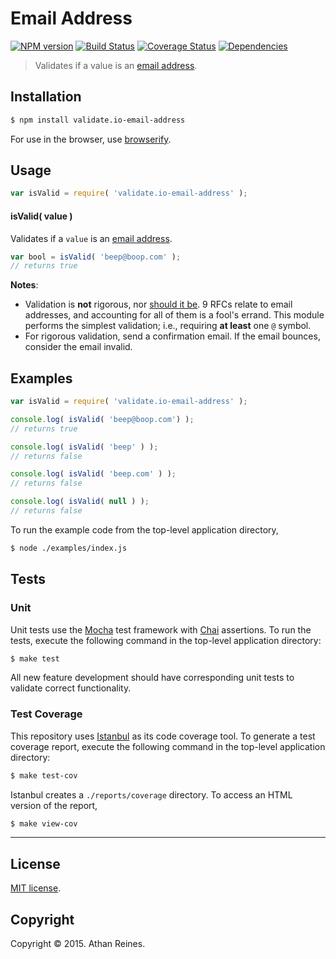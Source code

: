Email Address
===
[![NPM version][npm-image]][npm-url] [![Build Status][travis-image]][travis-url] [![Coverage Status][codecov-image]][codecov-url] [![Dependencies][dependencies-image]][dependencies-url]

> Validates if a value is an [email address](http://davidcel.is/posts/stop-validating-email-addresses-with-regex/).


## Installation

``` bash
$ npm install validate.io-email-address
```

For use in the browser, use [browserify](https://github.com/substack/node-browserify).


## Usage

``` javascript
var isValid = require( 'validate.io-email-address' );
```

#### isValid( value )

Validates if a `value` is an [email address](http://davidcel.is/posts/stop-validating-email-addresses-with-regex/).

``` javascript
var bool = isValid( 'beep@boop.com' );
// returns true
```

__Notes__:
*	Validation is __not__ rigorous, nor [should it be](http://davidcel.is/posts/stop-validating-email-addresses-with-regex/). 9 RFCs relate to email addresses, and accounting for all of them is a fool's errand. This module performs the simplest validation; i.e., requiring __at least__ one `@` symbol. 
*	For rigorous validation, send a confirmation email. If the email bounces, consider the email invalid.


## Examples

``` javascript
var isValid = require( 'validate.io-email-address' );

console.log( isValid( 'beep@boop.com') );
// returns true

console.log( isValid( 'beep' ) );
// returns false

console.log( isValid( 'beep.com' ) );
// returns false

console.log( isValid( null ) );
// returns false
```

To run the example code from the top-level application directory,

``` bash
$ node ./examples/index.js
```


## Tests

### Unit

Unit tests use the [Mocha](http://mochajs.org) test framework with [Chai](http://chaijs.com) assertions. To run the tests, execute the following command in the top-level application directory:

``` bash
$ make test
```

All new feature development should have corresponding unit tests to validate correct functionality.


### Test Coverage

This repository uses [Istanbul](https://github.com/gotwarlost/istanbul) as its code coverage tool. To generate a test coverage report, execute the following command in the top-level application directory:

``` bash
$ make test-cov
```

Istanbul creates a `./reports/coverage` directory. To access an HTML version of the report,

``` bash
$ make view-cov
```


---
## License

[MIT license](http://opensource.org/licenses/MIT). 


## Copyright

Copyright &copy; 2015. Athan Reines.


[npm-image]: http://img.shields.io/npm/v/validate.io-email-address.svg
[npm-url]: https://npmjs.org/package/validate.io-email-address

[travis-image]: http://img.shields.io/travis/validate-io/email-address/master.svg
[travis-url]: https://travis-ci.org/validate-io/email-address

[codecov-image]: https://img.shields.io/codecov/c/github/validate-io/email-address/master.svg
[codecov-url]: https://codecov.io/github/validate-io/email-address?branch=master

[dependencies-image]: http://img.shields.io/david/validate-io/email-address.svg
[dependencies-url]: https://david-dm.org/validate-io/email-address

[dev-dependencies-image]: http://img.shields.io/david/dev/validate-io/email-address.svg
[dev-dependencies-url]: https://david-dm.org/dev/validate-io/email-address

[github-issues-image]: http://img.shields.io/github/issues/validate-io/email-address.svg
[github-issues-url]: https://github.com/validate-io/email-address/issues
